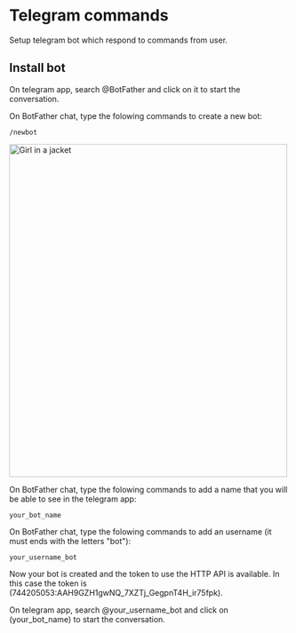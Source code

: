 # Telegram commands
Setup telegram bot which respond to commands from user.

## Install bot

On telegram app, search @BotFather and click on it to start the conversation.

On BotFather chat, type the folowing commands to create a new bot:

    /newbot

<img src="img_girl.jpg" alt="Girl in a jacket" width="500" height="600">
  
On BotFather chat, type the folowing commands to add a name that you will be able to see in the telegram app:

    your_bot_name
  
On BotFather chat, type the folowing commands to add an username (it must ends with the letters "bot"):
  
    your_username_bot
  
Now your bot is created and the token to use the HTTP API is available. In this case the token is (744205053:AAH9GZH1gwNQ_7XZTj_GegpnT4H_ir75fpk).

On telegram app, search @your_username_bot and click on (your_bot_name) to start the conversation.
  
  
